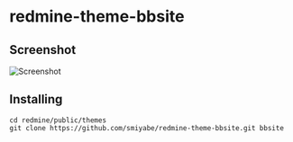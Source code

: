 # redmine-theme-bbsite

## Screenshot

![Screenshot](https://raw.githubusercontent.com/smiyabe/redmine-theme-bbsite/master/screenshots/overview.png)

## Installing

    cd redmine/public/themes
    git clone https://github.com/smiyabe/redmine-theme-bbsite.git bbsite
